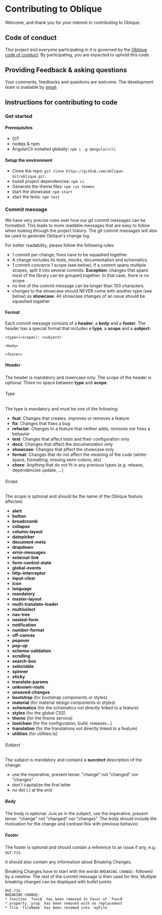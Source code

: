 # Contributing to Oblique
Welcome, and thank you for your interest in contributing to Oblique.

## Code of conduct
This project and everyone participating in it is governed by the [Oblique code of conduct](CODE_OF_CONDUCT.md). By participating, you are expected to uphold this code.

## Providing Feedback & asking questions
Your comments, feedbacks and questions are welcome. 
The development team is available by [email](mailto:Oblique@bit.admin.ch).

## Instructions for contributing to code
### Get started
#### Prerequisites
* GIT
* nodejs & npm
* AngularCli installed globally: `npm i -g @angular/cli`

#### Setup the environment
* Clone the repo: `git clone https://github.com/oblique-bit/oblique.git`.
* Install project dependencies: `npm ci`
* Generate the theme files: `npm run themes`
* start the showcase: `npm start`
* start the tests: `npm test`


### Commit message
We have very precise rules over how our git commit messages can be formatted. This leads to more readable messages that are easy to follow when looking
through the project history. The git commit messages will also be used to generate Oblique's change log.

For better readability, please follow the following rules:
* 1 commit per change, fixes have to be squashed together.
* A change includes its tests, mocks, documentation and schematics.
* 1 commit concerns 1 scope (see below), if a commit spans multiple scopes, split it into several commits. **Exception**: changes that spans most of the library can be grouped together. In that case, there is no scope
* no line of the commit message can be longer than 100 characters.
* changes to the showcase should NEVER come with another type (see below) as __showcase__. All showcase changes of an issue should be squashed together

#### Format
Each commit message consists of a **header**, a **body** and a **footer**. The header has a special format that includes a **type**, a **scope** and a
**subject**:

	<type>(<scope>): <subject>

	<body>

	<footer>

##### Header
The header is mandatory and lowercase only. The scope of the header is optional. There no space between **type** and **scope**.

###### Type
The type is mandatory and must be one of the following:
* **feat**: Changes that creates, improves or removes a feature
* **fix**: Changes that fixes a bug
* **refactor**: Changes to a feature that neither adds, removes nor fixes a behavior
* **test**: Changes that affect tests and their configuration only
* **docs**: Changes that affect the documentation only
* **showcase**: Changes that affect the showcase only
* **format**: Changes that do not affect the meaning of the code (white-space, formatting, missing semi-colons, etc)
* **chore**: Anything that do not fit in any previous types (e.g. release, dependencies update, ...)


###### Scope
The scope is optional and should be the name of the Oblique feature affected:
* **alert**
* **button**
* **breadcrumb**
* **collapse**
* **column-layout**
* **datepicker**
* **document-meta**
* **dropdown**
* **error-messages**
* **external-link**
* **form-control-state**
* **global-events**
* **http-interceptor**
* **input-clear**
* **icon**
* **language**
* **mandatory**
* **master-layout**
* **multi-translate-loader**
* **multiselect**
* **nav-tree**
* **nested-form**
* **notification**
* **number-format**
* **off-canvas**
* **popover**
* **pop-up**
* **schema-validation**
* **scrolling**
* **search-box**
* **selectable**
* **spinner**
* **sticky**
* **translate-params**
* **unknown-route**
* **unsaved-changes**
* **bootstrap** (for bootstrap components or styles)
* **material** (for material design components or styles)
* **schematics** (for the schematics not directly linked to a feature)
* **styles** (for the global CSS)
* **theme** (for the theme service)
* **toolchain** (for the configuration, build, releases...)
* **translation** (for the translations not directly linked to a feature)
* **utilities** (for utilities.ts)

###### Subject
The subject is mandatory and contains a **succinct** description of the change:

* use the imperative, present tense: "change" not "changed" nor "changes"
* don't capitalize the first letter
* no dot (.) at the end

##### Body
The body is optional.
Just as in the subject, use the imperative, present tense: "change" not "changed" nor "changes". The body should include the motivation for the change and contrast this with previous behavior.

##### Footer
The footer is optional and should contain a reference to an issue if any, e.g.: `OUI-715`.

It should also contain any information about Breaking Changes.

Breaking Changes have to start with the words `BREAKING CHANGE:` followed by a newline. The rest of the commit message is then used for this. Multiple breaking changes can be displayed with bullet points

    OUI-715
    BREAKING CHANGE:
    * function `funcA` has been removed in favor of `funcB`
    * property `prop` has been removed with no replacement
    * file `fileName` has been renamed into `myFile`
